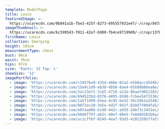 ```yaml
---
template: ModelPage
title: Louie
featuredImage: >-
  https://ucarecdn.com/0b841a1b-fbe3-425f-8273-695557931e47/-/crop/847x612/0,120/-/preview/
imageThumbnail: >-
  https://ucarecdn.com/6c599543-f011-42e7-b980-fb4ce97199d0/-/crop/1378x1875/404,384/-/preview/
firstName: Louie
collection: Emerging
height: 185cm
measurementType: chest
bust: 96cm
waist: 76cm
hips: 97cm
size: 'Pants: 32 Top: L'
shoeSize: '12'
imagePortfolio:
  - image: 'https://ucarecdn.com/c1957be9-435d-460e-82a2-e5b0acc45d46/'
  - image: 'https://ucarecdn.com/15e9c1d9-eb38-4b56-8ae4-65b88b66ea0e/'
  - image: 'https://ucarecdn.com/3ac23ef1-3cb5-4716-a13a-9baafd052102/'
  - image: 'https://ucarecdn.com/b94522bd-8376-4895-9180-fcbee5471536/'
  - image: 'https://ucarecdn.com/1a5f1d99-b5ea-4c05-be32-39c26b1a2540/'
  - image: 'https://ucarecdn.com/06f3ac20-3e5e-4d2f-941f-828d7f004fe5/'
  - image: 'https://ucarecdn.com/e07ead8b-b140-442c-a593-24bf3c3451ec/'
  - image: 'https://ucarecdn.com/b0d6f797-ab2c-48ef-80e5-7e8d89281b6a/'
  - image: 'https://ucarecdn.com/ac1cffbf-9249-4eaf-93d3-4201359577af/'
---
```


